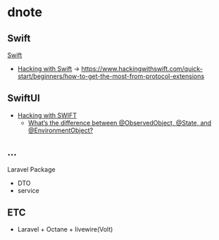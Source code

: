 # dnote

## Swift
[Swift](https://github.com/hooneun/dnote/blob/main/Swift/Note.md)

- [Hacking with Swift](https://www.hackingwithswift.com/100)
-> https://www.hackingwithswift.com/quick-start/beginners/how-to-get-the-most-from-protocol-extensions

## SwiftUI

- [Hacking with SWIFT](https://www.hackingwithswift.com/)
  - [What’s the difference between @ObservedObject, @State, and @EnvironmentObject?](https://www.hackingwithswift.com/quick-start/swiftui/whats-the-difference-between-observedobject-state-and-environmentobject)


## ...
Laravel Package
- DTO
- service 

## ETC
- Laravel + Octane + livewire(Volt)
